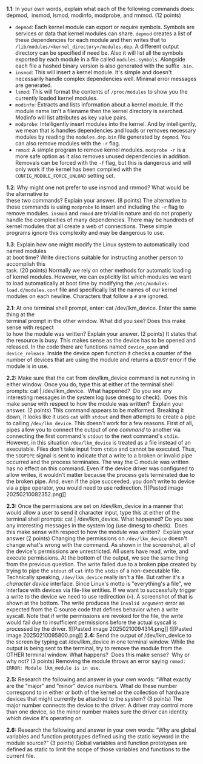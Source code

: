 **1.1**: In your own words, explain what each of the following commands does:  depmod,  insmod, lsmod, modinfo, modprobe, and rmmod. (12 points)

- `depmod`: Each kernel module can export or require symbols. Symbols are services or data that kernel modules can share. `depmod` creates a list of these dependencies for each module and then writes that to `/lib/modules/<kernel_directory>/modules.dep`. A different output directory can be specified if need be. Also it will list all the symbols exported by each module in a file called `modules.symbols`. Alongside each file a hashed binary version is also generated with the suffix `.bin`. 
- `insmod`: This will insert a kernel module. It's simple and doesn't necessarily handle complex dependencies well.  Minimal error messages are generated.
- `lsmod`: This will format the contents of `/proc/modules` to show you the currently loaded kernel modules.
- `modinfo`: Extracts and lists information about a kernel module. If the module name isn't a filename then the kernel directory is searched. Modinfo will list attributes as key value pairs.
- `modprobe`: Intelligently insert modules into the kernel. And by intelligently, we mean that is handles dependencies and loads or removes necessary modules by reading the `modules.dep.bin` file generated by `depmod`. You can also remove modules with the `-r` flag.
- `rmmod`: A simple program to remove kernel modules. `modprobe -r` is a more safe option as it also removes unused dependencies in addition. Removals can be forced with the `-f` flag, but this is dangerous and will only work if the kernel has been compiled with the `CONFIG_MODULE_FORCE_UNLOAD` setting set.

**1.2**: Why might one not prefer to use insmod and rmmod? What would be the alternative to  
these two commands? Explain your answer. (8 points)
	The alternative to these commands is using `modprobe` to insert and including the `-r` flag to remove modules. `insmod` and `rmmod` are trivial in nature and do not properly handle the complexities of many dependencies. There may be hundreds of kernel modules that all create a web of connections. These simple programs ignore this complexity and may be dangerous to use.

**1.3**: Explain how one might modify the Linux system to automatically load named modules  
at boot time? Write directions suitable for instructing another person to accomplish this  
task. (20 points)
	 Normally we rely on other methods for automatic loading of kernel modules. However, we can explicitly list which modules we want to load automatically at boot time by modifying the `/etc/modules-load.d/modules.conf` file and specifically list the names of our kernel modules on each newline. Characters that follow a `#` are ignored.

**2.1**: At one terminal shell prompt, enter: cat /dev/lkm_device. Enter the same thing at the  
terminal prompt in the other window. What did you see? Does this make sense with respect  
to how the module was written? Explain your answer. (2 points)
	 It states that the resource is busy. This makes sense as the device has to be opened and released. In the code there are functions named `device_open` and `device_release`. Inside the device open function it checks a counter of the number of devices that are using the module and returns a `EBUSY` error if the module is in use.
	 
**2.2:** Make sure that the cat from dev/lkm_device command is not running in either window. Once you do, type this at either of the terminal shell prompts: cat | /dev/lkm_device.  What happened?  Do you see any interesting messages in the system log (use dmesg to check).  Does this make sense with respect to how the module was written?  Explain your answer. (2 points)
	 This command appears to be malformed. Breaking it down, it looks like it uses `cat` with `stdout` and then attempts to create a pipe to calling `/dev/lkm_device`. This doesn't work for a few reasons. First of all, pipes allow you to connect the output of one *command* to another via connecting the first command's `stdout` to the next command's `stdin`. However, in this situation `/dev/lkm_device` is treated as a file instead of an executable. Files don't take input from `stdin` and cannot be executed. Thus, the `SIGPIPE` signal is sent to indicate that a write to a broken or invalid pipe occurred and the process terminates. The way the C module was written has no effect on this command. Even if the device driver was configured to allow writes, it wouldn't matter because the process gets terminated due to the broken pipe. And, even if the pipe succeeded, you don't write to device via a pipe operator, you would need to use redirection.
	 ![[Pasted image 20250210082352.png]]
	 
**2.3:** Once the permissions are set on /dev/lkm_device in a manner that would allow a user to send it character input, type this at either of the terminal shell prompts: cat | /dev/lkm_device. What happened? Do you see any interesting messages in the system log (use dmesg to check).  Does this make sense with respect to how the module was written?  Explain your answer (2 points)
	 Changing the permissions on `/dev/lkm_device` doesn't change what's wrong with the command. As shown in the screenshot, all of the device's permissions are unrestricted. All users have read, write, and execute permissions. At the bottom of the output, we see the same thing from the previous question. The write failed due to a broken pipe created by trying to pipe the `stdout` of `cat` into the `stdin` of a non-executable file. Technically speaking, `/dev/lkm_device` really isn't a file. But rather it's a *character device* interface. Since Linux's motto is "everything's a file", we interface with devices via file-like entities. If we want to successfully trigger a write to the device we need to use redirection (`>`). A screenshot of that is shown at the bottom. The write produces the `Invalid argument` error as expected from the C source code that defines behavior when a write syscall. Note that if write permissions are revoked for the file, the write would fail due to insufficient permissions before the actual syscall is processed by the driver.
	 ![[Pasted image 20250210094314.png]]
	 ![[Pasted image 20250210095800.png]]
**2.4:** Send the output of /dev/lkm_device to the screen by typing cat /dev/lkm_device in one terminal window. While the output is being sent to the terminal, try to remove the module from the OTHER terminal window. What happens?  Does this make sense?  Why or why not? (3 points)
	 Removing the module throws an error saying `rmmod: ERROR: Module lkm_module is in use`.
	 
**2.5:** Research the following and answer in your own words: “What exactly are the “major” and “minor” device numbers. What do these number correspond to in either or both of the kernel or the collection of hardware devices that might currently be attached to the system? (3 points)
	 The major number connects the device to the driver. A driver may control more than one device, so the minor number makes sure the driver can identity which device it's operating on.
	 
**2.6:** Research the following and answer in your own words: “Why are global variables and function prototypes defined using the static keyword in the module source?” (3 points)
	 Global variables and function prototypes are defined as static to limit the scope of those variables and functions to the current file.